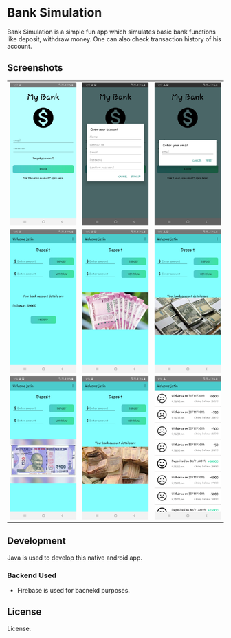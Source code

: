 # Bank Simulation

Bank Simulation is a simple fun app which simulates basic bank functions like deposit, withdraw money. One can also check transaction history of his account.

## Screenshots

<table>
  <tr>
    <td><img src="ScreenShots/s1.jpg" height = "auto" width="auto"></td>
    <td><img src="ScreenShots/s2.jpg" height = "auto" width="auto"></td>
    <td><img src="ScreenShots/s3.jpg" height = "auto" width="auto"></td>
  </tr>
 <tr>
    <td><img src="ScreenShots/s4.jpg" height = "auto" width="auto"></td>
    <td><img src="ScreenShots/s5.jpg" height = "auto" width="auto"></td>
    <td><img src="ScreenShots/s6.jpg" height = "auto" width="auto"></td>
  </tr>
  <tr>
    <td><img src="ScreenShots/s7.jpg" height = "auto" width="auto"></td>
    <td><img src="ScreenShots/s8.jpg" height = "auto" width="auto"></td>
    <td><img src="ScreenShots/s9.jpg" height = "auto" width="auto"></td>
  </tr>
</table>

## Development

Java is used to develop this native android app.

### Backend Used

- Firebase is used for bacnekd purposes.

## License

License.
